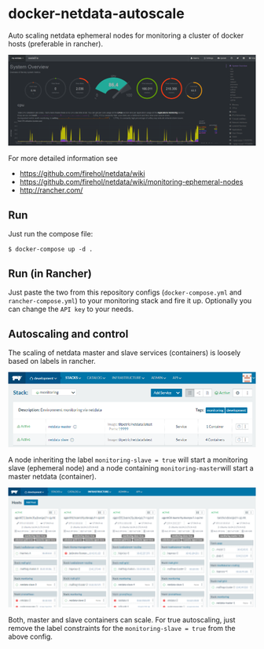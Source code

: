 # docker-netdata-autoscale
Auto scaling netdata ephemeral nodes for monitoring a cluster of docker hosts (preferable in rancher).

![Example dashboard](netdata-dashboard.png)

For more detailed information see
* https://github.com/firehol/netdata/wiki
* https://github.com/firehol/netdata/wiki/monitoring-ephemeral-nodes
* http://rancher.com/

## Run

Just run the compose file:

```
$ docker-compose up -d .
```

## Run (in Rancher)
Just paste the two from this repository configs (`docker-compose.yml` and `rancher-compose.yml`) to your monitoring stack and fire it up. Optionally you can change the `API key` to your needs.

## Autoscaling and control
The scaling of netdata master and slave services (containers) is loosely based on labels in rancher.

![Rancher monitoring stack](rancher-monitoring-stack.png)

A node inheriting the label `monitoring-slave = true` will start a monitoring slave (ephemeral node) and a node containing `monitoring-master`will start a master netdata (container).

![Rancher monitoring stack (hosts view)](rancher-monitoring-stack-hosts.png)

 Both, master and slave containers can scale. For true autoscaling, just remove the label constraints for the `monitoring-slave = true` from the above config.

